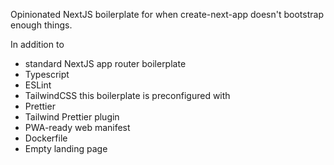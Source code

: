 Opinionated NextJS boilerplate for when create-next-app doesn't bootstrap enough things.

In addition to
- standard NextJS app router boilerplate
- Typescript
- ESLint
- TailwindCSS
this boilerplate is preconfigured with 
- Prettier
- Tailwind Prettier plugin
- PWA-ready web manifest
- Dockerfile
- Empty landing page
